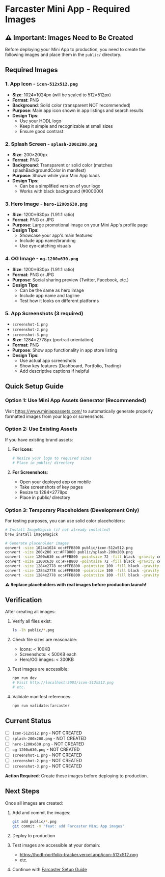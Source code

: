 # Farcaster Mini App - Required Images

## ⚠️ Important: Images Need to Be Created

Before deploying your Mini App to production, you need to create the following images and place them in the `public/` directory.

## Required Images

### 1. **App Icon** - `icon-512x512.png`
- **Size**: 1024×1024px (will be scaled to 512×512px)
- **Format**: PNG
- **Background**: Solid color (transparent NOT recommended)
- **Purpose**: Main app icon shown in app listings and search results
- **Design Tips**:
  - Use your HODL logo
  - Keep it simple and recognizable at small sizes
  - Ensure good contrast

### 2. **Splash Screen** - `splash-200x200.png`
- **Size**: 200×200px
- **Format**: PNG
- **Background**: Transparent or solid color (matches splashBackgroundColor in manifest)
- **Purpose**: Shown while your Mini App loads
- **Design Tips**:
  - Can be a simplified version of your logo
  - Works with black background (#000000)

### 3. **Hero Image** - `hero-1200x630.png`
- **Size**: 1200×630px (1.91:1 ratio)
- **Format**: PNG or JPG
- **Purpose**: Large promotional image on your Mini App's profile page
- **Design Tips**:
  - Showcase your app's main features
  - Include app name/branding
  - Use eye-catching visuals

### 4. **OG Image** - `og-1200x630.png`
- **Size**: 1200×630px (1.91:1 ratio)
- **Format**: PNG or JPG
- **Purpose**: Social sharing preview (Twitter, Facebook, etc.)
- **Design Tips**:
  - Can be the same as hero image
  - Include app name and tagline
  - Test how it looks on different platforms

### 5. **App Screenshots** (3 required)
- `screenshot-1.png`
- `screenshot-2.png`
- `screenshot-3.png`
- **Size**: 1284×2778px (portrait orientation)
- **Format**: PNG
- **Purpose**: Show app functionality in app store listing
- **Design Tips**:
  - Use actual app screenshots
  - Show key features (Dashboard, Portfolio, Trading)
  - Add descriptive captions if helpful

## Quick Setup Guide

### Option 1: Use Mini App Assets Generator (Recommended)
Visit https://www.miniappassets.com/ to automatically generate properly formatted images from your logo or screenshots.

### Option 2: Use Existing Assets
If you have existing brand assets:

1. **For Icons**:
   ```bash
   # Resize your logo to required sizes
   # Place in public/ directory
   ```

2. **For Screenshots**:
   - Open your deployed app on mobile
   - Take screenshots of key pages
   - Resize to 1284×2778px
   - Place in public/ directory

### Option 3: Temporary Placeholders (Development Only)
For testing purposes, you can use solid color placeholders:

```bash
# Install ImageMagick (if not already installed)
brew install imagemagick

# Generate placeholder images
convert -size 1024x1024 xc:#FFB800 public/icon-512x512.png
convert -size 200x200 xc:#FFB800 public/splash-200x200.png
convert -size 1200x630 xc:#FFB800 -pointsize 72 -fill black -gravity center -annotate +0+0 "HODL" public/hero-1200x630.png
convert -size 1200x630 xc:#FFB800 -pointsize 72 -fill black -gravity center -annotate +0+0 "HODL" public/og-1200x630.png
convert -size 1284x2778 xc:#FFB800 -pointsize 100 -fill black -gravity center -annotate +0+0 "Screenshot 1" public/screenshot-1.png
convert -size 1284x2778 xc:#FFB800 -pointsize 100 -fill black -gravity center -annotate +0+0 "Screenshot 2" public/screenshot-2.png
convert -size 1284x2778 xc:#FFB800 -pointsize 100 -fill black -gravity center -annotate +0+0 "Screenshot 3" public/screenshot-3.png
```

**⚠️ Replace placeholders with real images before production launch!**

## Verification

After creating all images:

1. Verify all files exist:
   ```bash
   ls -lh public/*.png
   ```

2. Check file sizes are reasonable:
   - Icons: < 100KB
   - Screenshots: < 500KB each
   - Hero/OG images: < 300KB

3. Test images are accessible:
   ```bash
   npm run dev
   # Visit http://localhost:3001/icon-512x512.png
   # etc.
   ```

4. Validate manifest references:
   ```bash
   npm run validate:farcaster
   ```

## Current Status

- [ ] `icon-512x512.png` - NOT CREATED
- [ ] `splash-200x200.png` - NOT CREATED
- [ ] `hero-1200x630.png` - NOT CREATED
- [ ] `og-1200x630.png` - NOT CREATED
- [ ] `screenshot-1.png` - NOT CREATED
- [ ] `screenshot-2.png` - NOT CREATED
- [ ] `screenshot-3.png` - NOT CREATED

**Action Required**: Create these images before deploying to production.

## Next Steps

Once all images are created:

1. Add and commit the images:
   ```bash
   git add public/*.png
   git commit -m "feat: add Farcaster Mini App images"
   ```

2. Deploy to production

3. Test images are accessible at your domain:
   - https://hodl-portfolio-tracker.vercel.app/icon-512x512.png
   - etc.

4. Continue with [Farcaster Setup Guide](./FARCASTER_SETUP.md)

